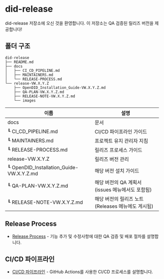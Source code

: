 # did-release
did-release 저장소에 오신 것을 환영합니다.
이 저장소는 QA 검증된 릴리즈 버전을 제공합니다!

## 폴더 구조
```
did-release
├── README.md
├── docs
│   ├── CI_CD_PIPELINE.md
│   ├── MAINTAINERS.md
│   └── RELEASE-PROCESS.md
└── release-VW.X.Y.Z
    ├── OpenDID_Installation_Guide-VW.X.Y.Z.md
    ├── QA-PLAN-VW.X.Y.Z.md
    ├── RELEASE-NOTE-VW.X.Y.Z.md
    └── images
```
| 이름                     | 설명                                             |
| ----------------------- | ----------------------------------------------- |
| docs                    | 문서                                             |
| ┖ CI_CD_PIPELINE.md     | CI/CD 파이프라인 가이드                              |
| ┖ MAINTAINERS.md        | 프로젝트 유지 관리자 지침                              |
| ┖ RELEASE-PROCESS.md    | 릴리즈 프로세스 가이드                               |
| release-VW.X.Y.Z        | 릴리즈 버전 관리                                      |
| ┖ OpenDID_Installation_Guide-VW.X.Y.Z.md | 해당 버전 설치 가이드                                 |
| ┖ QA-PLAN-VW.X.Y.Z.md   | 해당 버전의 QA 계획서 (issues 메뉴에서도 포함됨)                 |
| ┖ RELEASE-NOTE-VW.X.Y.Z.md | 해당 버전의 릴리즈 노트 (Releases 메뉴에도 게시됨)             |

## Release Process
- [Release Process](docs/RELEASE-PROCESS.md) - 기능 추가 및 수정사항에 대한 QA 검증 및 배포 절차를 설명합니다.

## CI/CD 파이프라인
- [CI/CD 파이프라인](docs/CI_CD_PIPELINE.md) - GitHub Actions를 사용한 CI/CD 프로세스를 설명합니다.
